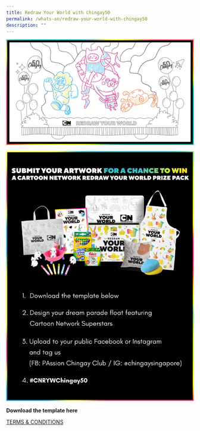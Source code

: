 ```yaml
---
title: Redraw Your World with Chingay50
permalink: /whats-on/redraw-your-world-with-chingay50
description: ""
---
```

![redraw](/images/whats-on/redraw-poster.jpg)

![step-by-step guide](/images/whats-on/redraw-step-by-step.png)

**Download the template here**

[TERMS & CONDITIONS](/files/whats-on/terms-conditions---cn-ryw-chingay50-contest-110222_final.pdf)